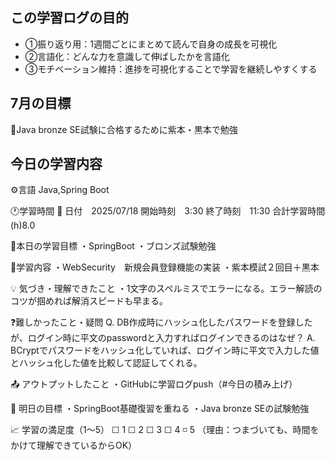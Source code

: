 ## この学習ログの目的
* ①振り返り用：1週間ごとにまとめて読んで自身の成長を可視化
* ②言語化：どんな力を意識して伸ばしたかを言語化
* ③モチベーション維持：進捗を可視化することで学習を継続しやすくする

## 7月の目標
📝Java bronze SE試験に合格するために紫本・黒本で勉強

## 今日の学習内容
⚙️言語 Java,Spring Boot

🕐学習時間
📅 日付　2025/07/18
開始時刻　3:30
終了時刻　11:30
合計学習時間(h)8.0

🎯本日の学習目標
・SpringBoot
・ブロンズ試験勉強

📝学習内容
・WebSecurity　新規会員登録機能の実装
・紫本模試２回目＋黒本

💡 気づき・理解できたこと
・1文字のスペルミスでエラーになる。エラー解読のコツが掴めれば解消スピードも早まる。

❓難しかったこと・疑問
Q. DB作成時にハッシュ化したパスワードを登録したが、ログイン時に平文のpasswordと入力すればログインできるのはなぜ？
A. BCryptでパスワードをハッシュ化していれば、ログイン時に平文で入力した値とハッシュ化した値を比較して認証してくれる。

📤 アウトプットしたこと
・GitHubに学習ログpush（#今日の積み上げ）

🌱 明日の目標
・SpringBoot基礎復習を重ねる
・Java bronze SEの試験勉強

📈 学習の満足度（1〜5）
☐ 1 ☐ 2 ☐ 3 ☐ 4 ◽️ 5
（理由：つまづいても、時間をかけて理解できているからOK）